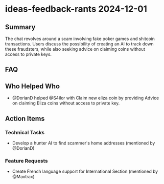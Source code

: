 # ideas-feedback-rants 2024-12-01

## Summary
The chat revolves around a scam involving fake poker games and shitcoin transactions. Users discuss the possibility of creating an AI to track down these fraudsters, while also seeking advice on claiming coins without access to private keys.

## FAQ


## Who Helped Who
- @DorianD helped @S4ilor with Claim new eliza coin by providing Advice on claiming Eliza coins without access to private key.

## Action Items

### Technical Tasks
- Develop a hunter AI to find scammer's home addresses (mentioned by @DorianD)

### Feature Requests
- Create French language support for International Section (mentioned by @Maxtrax)